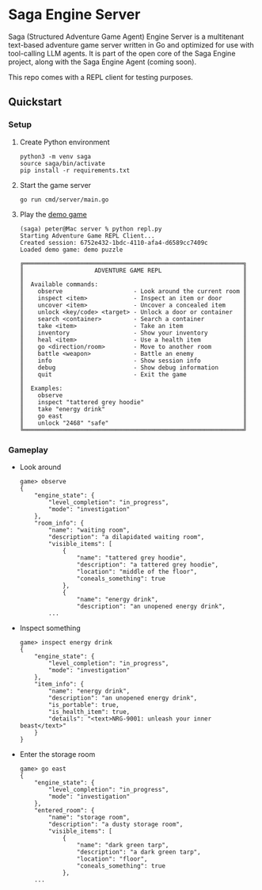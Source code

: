 # Saga Engine Server

Saga (Structured Adventure Game Agent) Engine Server is a multitenant text-based adventure game server written in Go and optimized for use with tool-calling LLM agents. It is part of the open core of the Saga Engine project, along with the Saga Engine Agent (coming soon).

This repo comes with a REPL client for testing purposes.

## Quickstart

### Setup

1. Create Python environment
    ```
    python3 -m venv saga
    source saga/bin/activate
    pip install -r requirements.txt
    ```

2. Start the game server
    ```   
    go run cmd/server/main.go
    ```

3. Play the [demo game](internal/testdata/demo.json)
    ```
    (saga) peter@Mac server % python repl.py
    Starting Adventure Game REPL Client...
    Created session: 6752e432-1bdc-4110-afa4-d6589cc7409c
    Loaded demo game: demo puzzle

    ╔══════════════════════════════════════════════════════════════╗
    ║                    ADVENTURE GAME REPL                       ║
    ║                                                              ║
    ║  Available commands:                                         ║
    ║    observe                    - Look around the current room ║
    ║    inspect <item>             - Inspect an item or door      ║
    ║    uncover <item>             - Uncover a concealed item     ║
    ║    unlock <key/code> <target> - Unlock a door or container   ║
    ║    search <container>         - Search a container           ║
    ║    take <item>                - Take an item                 ║
    ║    inventory                  - Show your inventory          ║
    ║    heal <item>                - Use a health item            ║
    ║    go <direction/room>        - Move to another room         ║
    ║    battle <weapon>            - Battle an enemy              ║
    ║    info                       - Show session info            ║
    ║    debug                      - Show debug information       ║
    ║    quit                       - Exit the game                ║
    ║                                                              ║
    ║  Examples:                                                   ║
    ║    observe                                                   ║
    ║    inspect "tattered grey hoodie"                            ║
    ║    take "energy drink"                                       ║
    ║    go east                                                   ║
    ║    unlock "2468" "safe"                                      ║
    ╚══════════════════════════════════════════════════════════════╝
    ```

### Gameplay

- Look around

    ```
    game> observe
    {
        "engine_state": {
            "level_completion": "in_progress",
            "mode": "investigation"
        },
        "room_info": {
            "name": "waiting room",
            "description": "a dilapidated waiting room",
            "visible_items": [
                {
                    "name": "tattered grey hoodie",
                    "description": "a tattered grey hoodie",
                    "location": "middle of the floor",
                    "coneals_something": true
                },
                {
                    "name": "energy drink",
                    "description": "an unopened energy drink",
            ...
    ```

- Inspect something

    ```
    game> inspect energy drink
    {
        "engine_state": {
            "level_completion": "in_progress",
            "mode": "investigation"
        },
        "item_info": {
            "name": "energy drink",
            "description": "an unopened energy drink",
            "is_portable": true,
            "is_health_item": true,
            "details": "<text>NRG-9001: unleash your inner beast</text>"
        }
    }
    ```
- Enter the storage room
    ```
    game> go east
    {
        "engine_state": {
            "level_completion": "in_progress",
            "mode": "investigation"
        },
        "entered_room": {
            "name": "storage room",
            "description": "a dusty storage room",
            "visible_items": [
                {
                    "name": "dark green tarp",
                    "description": "a dark green tarp",
                    "location": "floor",
                    "coneals_something": true
                },
        ...
    ```